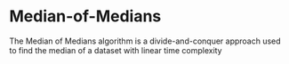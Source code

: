 # Median-of-Medians
The Median of Medians algorithm is a divide-and-conquer approach used to find the median of a dataset with linear time complexity

 
